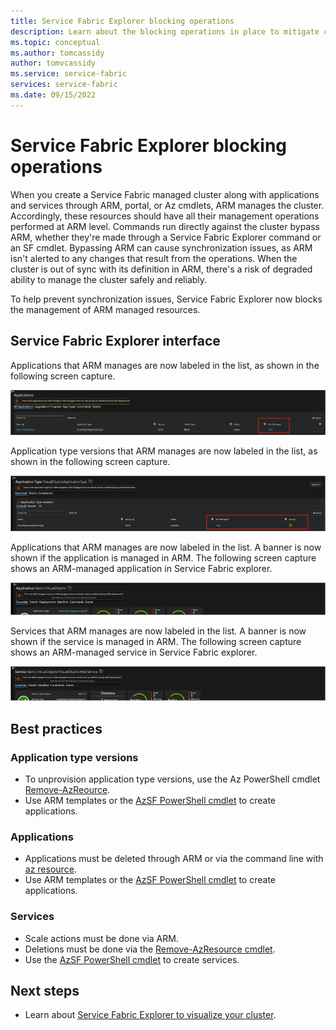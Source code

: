 ```yaml
---
title: Service Fabric Explorer blocking operations
description: Learn about the blocking operations in place to mitigate cluster desynchronization issues.
ms.topic: conceptual
ms.author: tomcassidy
author: tomvcassidy
ms.service: service-fabric
services: service-fabric
ms.date: 09/15/2022
---
```


# Service Fabric Explorer blocking operations

When you create a Service Fabric managed cluster along with applications and services through ARM, portal, or Az cmdlets, ARM manages the cluster. Accordingly, these resources should have all their management operations performed at ARM level. Commands run directly against the cluster bypass ARM, whether they're made through a Service Fabric Explorer command or an SF cmdlet. Bypassing ARM can cause synchronization issues, as ARM isn't alerted to any changes that result from the operations. When the cluster is out of sync with its definition in ARM, there's a risk of degraded ability to manage the cluster safely and reliably.

To help prevent synchronization issues, Service Fabric Explorer now blocks the management of ARM managed resources.

## Service Fabric Explorer interface

Applications that ARM manages are now labeled in the list, as shown in the following screen capture.

   [ ![Screenshot of the new Service Fabric Explorer view.](./media/managed-cluster-service-fabric-explorer-blocking-operations/service-fabric-explorer.png) ](./media/managed-cluster-service-fabric-explorer-blocking-operations/service-fabric-explorer.png#lightbox)

Application type versions that ARM manages are now labeled in the list, as shown in the following screen capture.

   [ ![Screenshot of an ARM-managed application type version listed in Service Fabric Explorer.](./media/managed-cluster-service-fabric-explorer-blocking-operations/application-type-page.png) ](./media/managed-cluster-service-fabric-explorer-blocking-operations/application-type-page.png#lightbox)

Applications that ARM manages are now labeled in the list. A banner is now shown if the application is managed in ARM. The following screen capture shows an ARM-managed application in Service Fabric explorer.

   [ ![Screenshot of an ARM-managed application listed in Service Fabric Explorer.](./media/managed-cluster-service-fabric-explorer-blocking-operations/application-page.png) ](./media/managed-cluster-service-fabric-explorer-blocking-operations/application-page.png#lightbox)

Services that ARM manages are now labeled in the list. A banner is now shown if the service is managed in ARM. The following screen capture shows an ARM-managed service in Service Fabric explorer.

   [ ![Screenshot of an ARM-managed service listed in Service Fabric Explorer.](./media/managed-cluster-service-fabric-explorer-blocking-operations/service-page.png) ](./media/managed-cluster-service-fabric-explorer-blocking-operations/service-page.png#lightbox)

## Best practices

### Application type versions

* To unprovision application type versions, use the Az PowerShell cmdlet [Remove-AzReource](/powershell/module/az.resources/remove-azresource).
* Use ARM templates or the [AzSF PowerShell cmdlet](/powershell/module/az.servicefabric/new-azservicefabricmanagedclusterapplication) to create applications.

### Applications

* Applications must be deleted through ARM or via the command line with [az resource](/cli/azure/resource#az-resource-delete).
* Use ARM templates or the [AzSF PowerShell cmdlet](/powershell/module/az.servicefabric/new-azservicefabricmanagedclusterapplication) to create applications.

### Services

* Scale actions must be done via ARM.
* Deletions must be done via the [Remove-AzResource cmdlet](/powershell/module/az.resources/remove-azresource).
* Use the [AzSF PowerShell cmdlet](/powershell/module/az.servicefabric/new-azservicefabricservice) to create services.

## Next steps

* Learn about [Service Fabric Explorer to visualize your cluster](service-fabric-visualizing-your-cluster.md).
